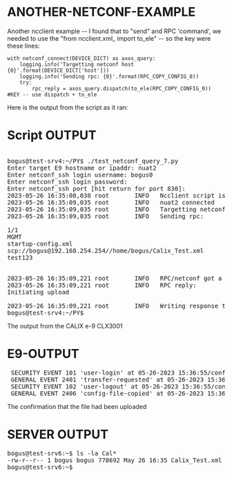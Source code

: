 # ANOTHER-NETCONF-EXAMPLE

Another ncclient example -- I found that to "send" and RPC 'command', we needed to use the "from ncclient.xml_ import to_ele" -- so the key were these lines:

    with netconf_connect(DEVICE_DICT) as axos_query:
        logging.info('Targetting netconf host {0}'.format(DEVICE_DICT['host']))
        logging.info('Sending rpc: {0}'.format(RPC_COPY_CONFIG_0))
        try:
            rpc_reply = axos_query.dispatch(to_ele(RPC_COPY_CONFIG_0))  #KEY -- use dispatch + to_ele 


Here is the output from the script as it ran:

# Script OUTPUT 


<pre> 
bogus@test-srv4:~/PY$ ./test_netconf_query_7.py 
Enter target E9 hostname or ipaddr: nuat2
Enter netconf_ssh login username: bogus0
Enter netconf_ssh login password: 
Enter netconf_ssh port [hit return for port 830]: 
2023-05-26 16:35:08,038 root       INFO   Ncclient script is starting.
2023-05-26 16:35:09,035 root       INFO   nuat2 connected
2023-05-26 16:35:09,035 root       INFO   Targetting netconf host uat2
2023-05-26 16:35:09,035 root       INFO   Sending rpc: 
<upload-config-file xmlns="http://www.calix.com/ns/exa/base">
<location>1/1</location>
<vrf>MGMT</vrf>
<from-file>startup-config.xml</from-file>
<to-URI>scp://bogus@192.168.254.254//home/bogus/Calix_Test.xml</to-URI>
<password>test123</password>
</upload-config-file>

2023-05-26 16:35:09,221 root       INFO   RPC/netconf got a reply
2023-05-26 16:35:09,221 root       INFO   RPC reply: <?xml version="1.0" encoding="UTF-8"?>
<rpc-reply xmlns="urn:ietf:params:xml:ns:netconf:base:1.0" message-id="urn:uuid:e05c2db0-550d-416a-8638-8b22a08d12e4" xmlns:nc="urn:ietf:params:xml:ns:netconf:base:1.0"><status xmlns='http://www.calix.com/ns/exa/base'>Initiating upload</status>
</rpc-reply>
2023-05-26 16:35:09,221 root       INFO   Writing response to file
bogus@test-srv4:~/PY$ 
</pre>

The output from the CALIX e-9 CLX3001


# E9-OUTPUT

<pre>
 SECURITY EVENT 101 'user-login' at 05-26-2023 15:36:55/config/system/aaa/user[name='bogus0']  
 GENERAL EVENT 2401 'transfer-requested' at 05-26-2023 15:36:55/config/system  
 SECURITY EVENT 102 'user-logout' at 05-26-2023 15:36:55/config/system/aaa/user[name='bogus0']  
 GENERAL EVENT 2406 'config-file-copied' at 05-26-2023 15:36:59/config/system  
</pre> 

The confirmation that the file had been uploaded 

# SERVER OUTPUT

<pre>
bogus@test-srv6:~$ ls -la Cal*
-rw-r--r-- 1 bogus bogus 778692 May 26 16:35 Calix_Test.xml
bogus@test-srv6:~$ 
</pre>
